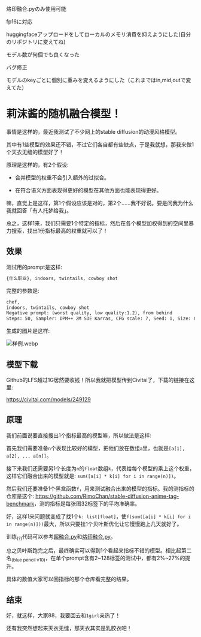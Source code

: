 烙印融合.pyのみ使用可能

fp16に対応

huggingfaceアップロードをしてローカルのメモリ消費を抑えようにした(自分のリポジトリに変えてね)

モデル数が何個でも良くなった

バグ修正

モデルのkeyごとに個別に重みを変えるようにした（これまではin,mid,outで変えてた）

# 莉沫酱的随机融合模型！

事情是这样的，最近我测试了不少网上的stable diffusion的动漫风格模型。

其中有1些模型的效果还不错，不过它们各自都有些缺点，于是我就想，那我来做1个天衣无缝的模型好了！

原理是这样的，有2个假设: 

- 合并模型的权重不会引入额外的过拟合。

- 在符合语义方面表现得更好的模型在其他方面也能表现得更好。

嘛，直觉上是这样，第1个假设应该是对的，第2个……我不好说。要是问我为什么我就回答「有人托梦给我」。

总之，这样1来，我们只需要1个特定的指标，然后在各个模型加权得到的空间里暴力搜索，找出1份指标最高的权重就可以了！


## 效果

测试用的prompt是这样: 

```txt
{什么职业}, indoors, twintails, cowboy shot
```

完整的参数是: 

```txt
chef,
indoors, twintails, cowboy shot
Negative prompt: (worst quality, low quality:1.2), from behind
Steps: 50, Sampler: DPM++ 2M SDE Karras, CFG scale: 7, Seed: 1, Size: 640x896, Model hash: c0f0b6c83c, Model: rimochan_random_mix_2.1, VAE hash: 500ea30284, VAE: blessed2.vae.safetensors, Clip skip: 2, Eta: 0.68, Script: X/Y/Z plot, X Type: Prompt S/R, X Values: "chef,scientist,witch,priest,maid,princess,ninja", Y Type: Seed, Y Values: "1,1000", Fixed Y Values: "1, 1000", Version: v1.7.0
```

生成的图片是这样:

![样例.webp](样例.webp)


## 模型下载

Github的LFS超过1G居然要收钱！所以我就把模型传到Civitai了，下载的链接在这里:

<https://civitai.com/models/249129>


## 原理

我们前面说要直接搜出1个指标最高的模型嘛，所以做法是这样:

首先我们需要准备`n`个表现比较好的模型，把他们放在数组`a`里，也就是`[a[1], a[2], ... a[n]]`。

接下来我们还需要另1个长度为`n`的`float`数组`k`，代表给每个模型的乘上这个权重，这样它们融合出来的模型就是: `sum([a[i] * k[i] for i in range(n)])`。

然后我们还要准备1个黑盒函数`f`，用来测试融合出来的模型的指标。我的测指标的仓库是这个: <https://github.com/RimoChan/stable-diffusion-anime-tag-benchmark>，测的指标是每张图32标签下的平均准确率。

好，这样1来问题就变成了找1个`k: list[float]`，使`f(sum([a[i] * k[i] for i in range(n)]))`最大，所以只要挂1个贝叶斯优化让它慢慢跑上几天就好了。

训练<sub>(?)</sub>代码可以参考[超融合.py](超融合.py)和[烙印融合.py](烙印融合.py)。

总之贝叶斯跑完之后，最终确实可以得到1个看起来指标不错的模型。相比起第二名<sub>(blue pencil v10)</sub>，在单个prompt含有2~128标签的测试中，都有2%~27%的提升。

具体的数值大家可以回指标的那个仓库看完整的结果。


## 结束

好，就这样，大家88，我要回去和`1girl`亲热了！

还有我突然想起来天衣无缝，那天衣其实是乳胶衣吧！
